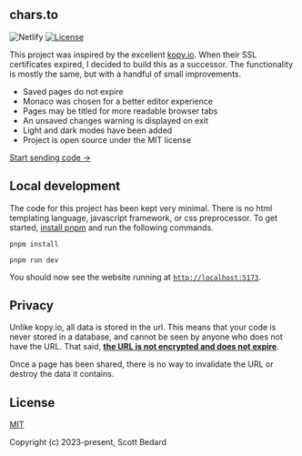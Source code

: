 ## chars.to

![Netlify](https://img.shields.io/netlify/cd0b4a1b-921b-4d5f-902a-7fe84a963ab3)
[![License](https://img.shields.io/github/license/scottbedard/chars.to?color=blue)](https://github.com/scottbedard/chars.to/blob/main/LICENSE)

This project was inspired by the excellent [kopy.io](https://kopy.io). When their SSL certificates expired, I decided to build this as a successor. The functionality is mostly the same, but with a handful of small improvements.

- Saved pages do not expire
- Monaco was chosen for a better editor experience
- Pages may be titled for more readable browser tabs
- An unsaved changes warning is displayed on exit
- Light and dark modes have been added
- Project is open source under the MIT license

[Start sending code &rarr;](https://chars.to)

## Local development

The code for this project has been kept very minimal. There is no html templating language, javascript framework, or css preprocessor. To get started, [install pnpm](https://pnpm.io/installation) and run the following commands.

```
pnpm install

pnpm run dev
```

You should now see the website running at [`http://localhost:5173`](http://localhost:5173/).

## Privacy

Unlike kopy.io, all data is stored in the url. This means that your code is never stored in a database, and cannot be seen by anyone who does not have the URL. That said, **<ins>the URL is not encrypted and does not expire</ins>**.

Once a page has been shared, there is no way to invalidate the URL or destroy the data it contains.

## License

[MIT](https://github.com/scottbedard/chars.to/blob/main/LICENSE)

Copyright (c) 2023-present, Scott Bedard
